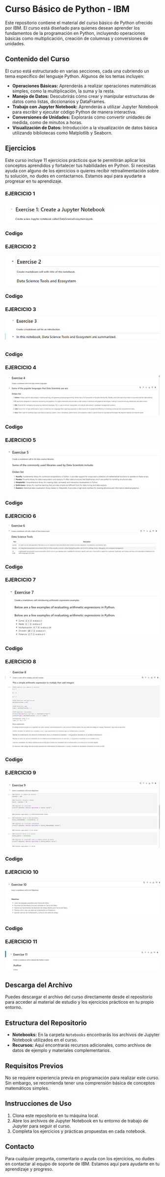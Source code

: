 # Curso Básico de Python - IBM

Este repositorio contiene el material del curso básico de Python ofrecido por IBM. El curso está diseñado para quienes desean aprender los fundamentos de la programación en Python, incluyendo operaciones básicas como multiplicación, creación de columnas y conversiones de unidades.

## Contenido del Curso

El curso está estructurado en varias secciones, cada una cubriendo un tema específico del lenguaje Python. Algunos de los temas incluyen:

- **Operaciones Básicas:** Aprenderás a realizar operaciones matemáticas simples, como la multiplicación, la suma y la resta.
- **Manejo de Datos:** Descubrirás cómo crear y manipular estructuras de datos como listas, diccionarios y DataFrames.
- **Trabajo con Jupyter Notebook:** Aprenderás a utilizar Jupyter Notebook para escribir y ejecutar código Python de manera interactiva.
- **Conversiones de Unidades:** Explorarás cómo convertir unidades de medida, como de minutos a horas.
- **Visualización de Datos:** Introducción a la visualización de datos básica utilizando bibliotecas como Matplotlib y Seaborn.

## Ejercicios

Este curso incluye 11 ejercicios prácticos que te permitirán aplicar los conceptos aprendidos y fortalecer tus habilidades en Python. Si necesitas ayuda con alguno de los ejercicios o quieres recibir retroalimentación sobre tu solución, no dudes en contactarnos. Estamos aquí para ayudarte a progresar en tu aprendizaje.

### EJERCICIO 1
![ejercicio 1](https://github.com/AndresBolla/IBM-jupyter/blob/9f2c6cb787d259e5274d2b6d45854c00ecc01c55/Ejercicio%201.png)

### Codigo
### EJERCICIO 2
![ejercicio 2](https://github.com/AndresBolla/IBM-jupyter/blob/9f2c6cb787d259e5274d2b6d45854c00ecc01c55/ejercicio%202.png)
### Codigo
### EJERCICIO 3
![ejercicio 3](https://github.com/AndresBolla/IBM-jupyter/blob/9f2c6cb787d259e5274d2b6d45854c00ecc01c55/ejercicio%203.png)
### Codigo
### EJERCICIO 4
![ejercicio 4](https://github.com/AndresBolla/IBM-jupyter/blob/9f2c6cb787d259e5274d2b6d45854c00ecc01c55/ejercicio%204.png)
### Codigo
### EJERCICIO 5
![ejercicio 5](https://github.com/AndresBolla/IBM-jupyter/blob/9f2c6cb787d259e5274d2b6d45854c00ecc01c55/ejercicio%205.png)
### Codigo
### EJERCICIO 6
![ejercicio 6](https://github.com/AndresBolla/IBM-jupyter/blob/9f2c6cb787d259e5274d2b6d45854c00ecc01c55/ejercicio%206.png)
### Codigo
### EJERCICIO 7
![ejercicio 7](https://github.com/AndresBolla/IBM-jupyter/blob/9f2c6cb787d259e5274d2b6d45854c00ecc01c55/ejercicio%207.png)
### Codigo
### EJERCICIO 8
![ejercicio 8](https://github.com/AndresBolla/IBM-jupyter/blob/9f2c6cb787d259e5274d2b6d45854c00ecc01c55/ejercicio%208.png)
### Codigo
### EJERCICIO 9
![ejercicio 9](https://github.com/AndresBolla/IBM-jupyter/blob/9f2c6cb787d259e5274d2b6d45854c00ecc01c55/ejercicio%209.png)
### Codigo
### EJERCICIO 10
![ejercicio 10](https://github.com/AndresBolla/IBM-jupyter/blob/9f2c6cb787d259e5274d2b6d45854c00ecc01c55/ejercicio%2010.png)
### Codigo
### EJERCICIO 11
![ejercicio 11](https://github.com/AndresBolla/IBM-jupyter/blob/9f2c6cb787d259e5274d2b6d45854c00ecc01c55/ejercicio%2011.png)

## Descarga del Archivo

Puedes descargar el archivo del curso directamente desde el repositorio para acceder al material de estudio y los ejercicios prácticos en tu propio entorno.

## Estructura del Repositorio

- **Notebooks:** En la carpeta `Notebooks` encontrarás los archivos de Jupyter Notebook utilizados en el curso.
- **Recursos:** Aquí encontrarás recursos adicionales, como archivos de datos de ejemplo y materiales complementarios.

## Requisitos Previos

No se requiere experiencia previa en programación para realizar este curso. Sin embargo, se recomienda tener una comprensión básica de conceptos matemáticos simples.

## Instrucciones de Uso

1. Clona este repositorio en tu máquina local.
2. Abre los archivos de Jupyter Notebook en tu entorno de trabajo de Jupyter para seguir el curso.
3. Completa los ejercicios y prácticas propuestas en cada notebook.

## Contacto

Para cualquier pregunta, comentario o ayuda con los ejercicios, no dudes en contactar al equipo de soporte de IBM. Estamos aquí para ayudarte en tu aprendizaje y progreso.
